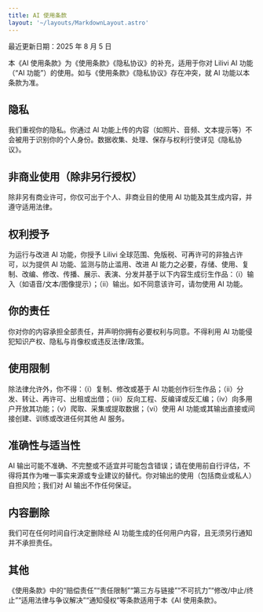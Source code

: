 ```yaml
---
title: AI 使用条款
layout: '~/layouts/MarkdownLayout.astro'
---
```


最近更新日期：2025 年 8 月 5 日

本《AI 使用条款》为《使用条款》《隐私协议》的补充，适用于你对 Lilivi AI 功能（“AI 功能”）的使用。如与《使用条款》《隐私协议》存在冲突，就 AI 功能以本条款为准。

## 隐私

我们重视你的隐私。你通过 AI 功能上传的内容（如照片、音频、文本提示等）不会被用于识别你的个人身份。数据收集、处理、保存与权利行使详见《隐私协议》。

## 非商业使用（除非另行授权）

除非另有商业许可，你仅可出于个人、非商业目的使用 AI 功能及其生成内容，并遵守适用法律。

## 权利授予

为运行与改进 AI 功能，你授予 Lilivi 全球范围、免版税、可再许可的非独占许可，以为提供 AI 功能、监测与防止滥用、改进 AI 能力之必要，存储、使用、复制、改编、修改、传播、展示、表演、分发并基于以下内容生成衍生作品：（i）输入（如语音/文本/图像提示）；（ii）输出。如不同意该许可，请勿使用 AI 功能。

## 你的责任

你对你的内容承担全部责任，并声明你拥有必要权利与同意。不得利用 AI 功能侵犯知识产权、隐私与肖像权或违反法律/政策。

## 使用限制

除法律允许外，你不得：（i）复制、修改或基于 AI 功能创作衍生作品；（ii）分发、转让、再许可、出租或出借；（iii）反向工程、反编译或反汇编；（iv）向多用户开放其功能；（v）爬取、采集或提取数据；（vi）使用 AI 功能或其输出直接或间接创建、训练或改进任何其他 AI 服务。

## 准确性与适当性

AI 输出可能不准确、不完整或不适宜并可能包含错误；请在使用前自行评估，不得将其作为唯一事实来源或专业建议的替代。你对输出的使用（包括商业或私人）自担风险；我们对 AI 输出不作任何保证。

## 内容删除

我们可在任何时间自行决定删除经 AI 功能生成的任何用户内容，且无须另行通知并不承担责任。

## 其他

《使用条款》中的“赔偿责任”“责任限制”“第三方与链接”“不可抗力”“修改/中止/终止”“适用法律与争议解决”“通知侵权”等条款适用于本《AI 使用条款》。

